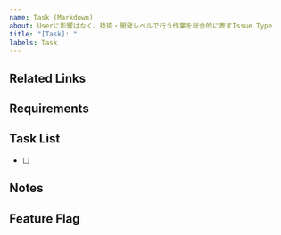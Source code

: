```yaml
---
name: Task (Markdown)
about: Userに影響はなく、技術・開発レベルで行う作業を総合的に表すIssue Type
title: "[Task]: "
labels: Task
---
```


## Related Links
<!-- 関連する Issue や、 Slack のリンクを記載する -->

## Requirements
<!--  askの概要を記載する。（User Storyと同じFormatで誰のためにするか、何をするか、なぜするかで記載する）-->

## Task List
<!-- 細分化したタスクの完了条件を記述する -->
- [ ]

## Notes
<!-- 補足事項を記載する -->

## Feature Flag
<!-- Feature Flagの名称を記載する -->
